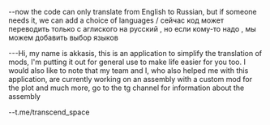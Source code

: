 --now the code can only translate from English to Russian, but if someone needs it, we can add a choice of languages / сейчас код может переводить только с аглиского на русский , но если кому-то надо , мы можем добавить выбор языков

---Hi, my name is akkasis, this is an application to simplify the translation of mods, I'm putting it out for general use to make life easier for you too. I would also like to note that my team and I, who also helped me with this application, are currently working on an assembly with a custom mod for the plot and much more, go to the tg channel for information about the assembly 


--t.me/transcend_space
